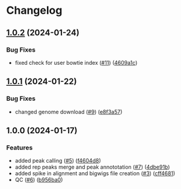 # Changelog

## [1.0.2](https://github.com/DavideBrex/SpikeFlow/compare/v1.0.1...v1.0.2) (2024-01-24)


### Bug Fixes

* fixed check for user bowtie index ([#11](https://github.com/DavideBrex/SpikeFlow/issues/11)) ([4609a1c](https://github.com/DavideBrex/SpikeFlow/commit/4609a1c41970cad87b17e5c1519fc540bea8f945))

## [1.0.1](https://github.com/DavideBrex/SpikeFlow/compare/v1.0.0...v1.0.1) (2024-01-22)


### Bug Fixes

* changed  genome download ([#9](https://github.com/DavideBrex/SpikeFlow/issues/9)) ([e8f3a57](https://github.com/DavideBrex/SpikeFlow/commit/e8f3a57c912c71dc665b8737d6e5a043167dc57f))

## 1.0.0 (2024-01-17)


### Features

* added peak calling  ([#5](https://github.com/DavideBrex/SpikeFlow/issues/5)) ([f4604d8](https://github.com/DavideBrex/SpikeFlow/commit/f4604d8c22752cef9879093f539a9bcdcaf166ad))
* added rep peaks merge and peak annototation ([#7](https://github.com/DavideBrex/SpikeFlow/issues/7)) ([4dbe91b](https://github.com/DavideBrex/SpikeFlow/commit/4dbe91bb1a62266ce8b850cf98ce27691b5f310a))
* added spike in alignment and bigwigs file creation ([#3](https://github.com/DavideBrex/SpikeFlow/issues/3)) ([cff4681](https://github.com/DavideBrex/SpikeFlow/commit/cff4681d4363d1a388ab046dd82bf45a815bdfcd))
* QC ([#6](https://github.com/DavideBrex/SpikeFlow/issues/6)) ([b956ba0](https://github.com/DavideBrex/SpikeFlow/commit/b956ba02d2d65932cdb6d51992f071362c74870e))
